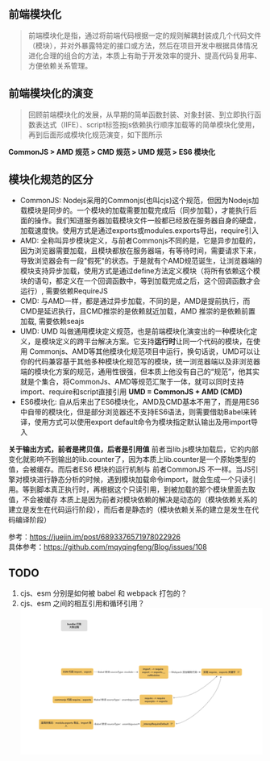 ## 前端模块化
> 前端模块化是指，通过将前端代码根据一定的规则解耦封装成几个代码文件（模块），并对外暴露特定的接口或方法，然后在项目开发中根据具体情况进化合理的组合的方法，本质上有助于开发效率的提升、提高代码复用率、方便依赖关系管理。

## 前端模块化的演变
> 回顾前端模块化的发展，从早期的简单函数封装、对象封装、到立即执行函数表达式（IIFE）、script标签按js依赖执行顺序加载等的简单模块化使用，再到后面形成模块化规范演变，如下图所示

**CommonJS  > AMD 规范 > CMD 规范 > UMD 规范 > ES6 模块化**

## 模块化规范的区分
- CommonJS: Nodejs采用的Commonjs(也叫cjs)这个规范，但因为Nodejs加载模块是同步的。一个模块的加载需要加载完成后（同步加载），才能执行后面的操作。我们知道服务器加载模块文件一般都已经放在服务器自身的硬盘，加载速度快。使用方式是通过exports或modules.exports导出，require引入
- AMD: 全称叫异步模块定义，与前者Commonjs不同的是，它是异步加载的，因为浏览器需要加载，且模块都放在服务器端，有等待时间，需要请求下来，导致浏览器会有一段"假死"的状态。于是就有个AMD规范诞生，让浏览器端的模块支持异步加载，使用方式是通过define方法定义模块（将所有依赖这个模块的语句，都定义在一个回调函数中，等到加载完成之后，这个回调函数才会运行）, 需要依赖RequireJS
- CMD: 与AMD一样，都是通过异步加载，不同的是，AMD是提前执行，而CMD是延迟执行，且CMD推崇的是依赖就近加载，AMD 推崇的是依赖前置加载, 需要依赖seajs
- UMD: UMD 叫做通用模块定义规范，也是前端模块化演变出的一种模块化定义，是模块定义的跨平台解决方案。它支持**运行时**让同一个代码的模块，在使用 Commonjs、AMD等其他模块化规范项目中运行，换句话说，UMD可以让你的代码兼容基于其他多种模块化规范写的模块，统一浏览器端以及非浏览器端的模块化方案的规范，通用性很强，但本质上他没有自己的“规范”，他其实就是个集合，将CommonJs、AMD等规范汇聚于一体，就可以同时支持import、require和script直接引用
**UMD = CommonJS + AMD (CMD)**
- ES6模块化: 自从后来出了ES6模块化，AMD及CMD基本不用了，而是用ES6中自带的模块化，但是部分浏览器还不支持ES6语法，则需要借助Babel来转译，使用方式可以使用export default命令为模块指定默认输出及用import导入

**关于输出方式，前者是拷贝值，后者是引用值**
前者当lib.js模块加载后，它的内部变化就影响不到输出的lib.counter了，因为本质上lib.counter是一个原始类型的值，会被缓存。而后者ES6 模块的运行机制与 前者CommonJS 不一样。当JS引擎对模块进行静态分析的时候，遇到模块加载命令import，就会生成一个只读引用。等到脚本真正执行时，再根据这个只读引用，到被加载的那个模块里面去取值，不会被缓存
本质上是因为前者对模块依赖的解决是动态的（模块依赖关系的建立是发生在代码运行阶段），而后者是静态的（模块依赖关系的建立是发生在代码编译阶段）


参考：https://juejin.im/post/6893376571978022926  
具体参考：https://github.com/mqyqingfeng/Blog/issues/108


## TODO
1. cjs、esm 分别是如何被 babel 和 webpack 打包的？
2. cjs、esm 之间的相互引用和循环引用？
![模块与打包](https://github.com/Wfield/blog/blob/main/assets/%E6%A8%A1%E5%9D%97%E4%B8%8E%E6%89%93%E5%8C%85.png)
